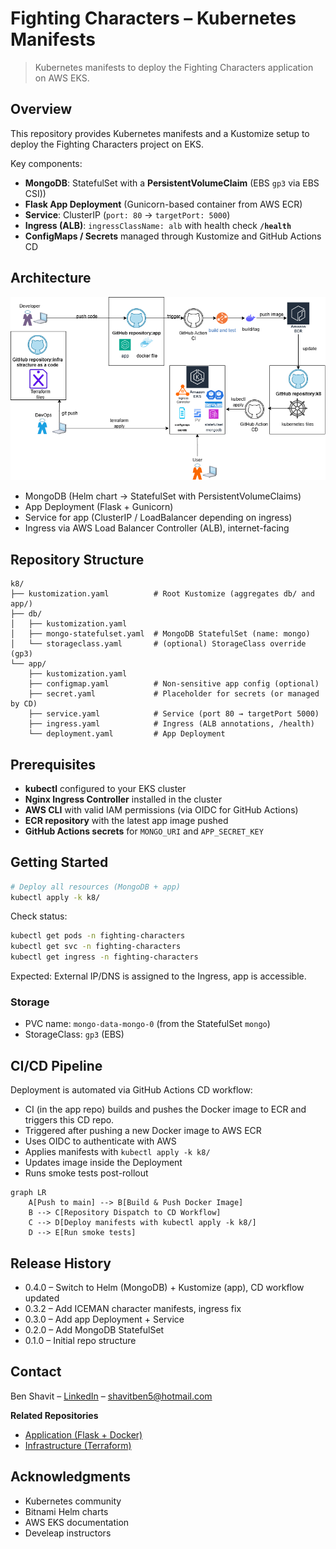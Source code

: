 # Fighting Characters – Kubernetes Manifests

> Kubernetes manifests to deploy the Fighting Characters application on AWS EKS.

## Overview
This repository provides Kubernetes manifests and a Kustomize setup to deploy the Fighting Characters project on EKS.

Key components:
- **MongoDB**: StatefulSet with a **PersistentVolumeClaim** (EBS `gp3` via EBS CSI))
- **Flask App Deployment** (Gunicorn-based container from AWS ECR)
- **Service**: ClusterIP (`port: 80` → `targetPort: 5000`)
- **Ingress (ALB)**: `ingressClassName: alb` with health check **`/health`**
- **ConfigMaps / Secrets** managed through Kustomize and GitHub Actions CD

## Architecture
![K8s Architecture](Diagram.png)

- MongoDB (Helm chart → StatefulSet with PersistentVolumeClaims)
- App Deployment (Flask + Gunicorn)
- Service for app (ClusterIP / LoadBalancer depending on ingress)
- Ingress via AWS Load Balancer Controller (ALB), internet-facing

## Repository Structure

```
k8/
├── kustomization.yaml          # Root Kustomize (aggregates db/ and app/)
├── db/
│   ├── kustomization.yaml
│   ├── mongo-statefulset.yaml  # MongoDB StatefulSet (name: mongo)
│   └── storageclass.yaml       # (optional) StorageClass override (gp3)
└── app/
    ├── kustomization.yaml
    ├── configmap.yaml          # Non-sensitive app config (optional)
    ├── secret.yaml             # Placeholder for secrets (or managed by CD)
    ├── service.yaml            # Service (port 80 → targetPort 5000)
    ├── ingress.yaml            # Ingress (ALB annotations, /health)
    └── deployment.yaml         # App Deployment
```

## Prerequisites
- **kubectl** configured to your EKS cluster
- **Nginx Ingress Controller** installed in the cluster
- **AWS CLI** with valid IAM permissions (via OIDC for GitHub Actions)
- **ECR repository** with the latest app image pushed
- **GitHub Actions secrets** for `MONGO_URI` and `APP_SECRET_KEY`

## Getting Started
```bash
# Deploy all resources (MongoDB + app)
kubectl apply -k k8/
```

Check status:
```bash
kubectl get pods -n fighting-characters
kubectl get svc -n fighting-characters
kubectl get ingress -n fighting-characters
```

Expected: External IP/DNS is assigned to the Ingress, app is accessible.


### Storage
- PVC name: `mongo-data-mongo-0` (from the StatefulSet `mongo`)
- StorageClass: `gp3` (EBS)  

## CI/CD Pipeline
Deployment is automated via GitHub Actions CD workflow:
- CI (in the app repo) builds and pushes the Docker image to ECR and triggers this CD repo.
- Triggered after pushing a new Docker image to AWS ECR
- Uses OIDC to authenticate with AWS
- Applies manifests with `kubectl apply -k k8/`
- Updates image inside the Deployment
- Runs smoke tests post-rollout

```mermaid
graph LR
    A[Push to main] --> B[Build & Push Docker Image]
    B --> C[Repository Dispatch to CD Workflow]
    C --> D[Deploy manifests with kubectl apply -k k8/]
    D --> E[Run smoke tests]
```

## Release History
- 0.4.0 – Switch to Helm (MongoDB) + Kustomize (app), CD workflow updated  
- 0.3.2 – Add ICEMAN character manifests, ingress fix  
- 0.3.0 – Add app Deployment + Service  
- 0.2.0 – Add MongoDB StatefulSet  
- 0.1.0 – Initial repo structure  

## Contact
Ben Shavit – [LinkedIn](https://www.linkedin.com/in/ben-shavit-b07953142/) – shavitben5@hotmail.com  

**Related Repositories**
- [Application (Flask + Docker)](https://github.com/Trunkssj3/fighting-characters-app)  
- [Infrastructure (Terraform)](https://github.com/Trunkssj3/fighting-characters-infra)  

## Acknowledgments
- Kubernetes community  
- Bitnami Helm charts  
- AWS EKS documentation  
- Develeap instructors  

